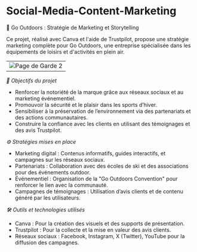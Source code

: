 # Social-Media-Content-Marketing

🌿 Go Outdoors : Stratégie de Marketing et Storytelling

Ce projet, réalisé avec Canva et l'aide de Trustpilot, propose une stratégie marketing complète pour Go Outdoors, une entreprise spécialisée dans les équipements de loisirs et d'activités en plein air.

|            |
|:----------:|
| ![Page de Garde 2 ](https://github.com/user-attachments/assets/a8ceb705-9531-4394-a3db-5c4f176fe0c1) |


*🎯 Objectifs du projet*

- Renforcer la notoriété de la marque grâce aux réseaux sociaux et au marketing événementiel.
- Promouvoir la sécurité et le plaisir dans les sports d’hiver.
- Sensibiliser à la préservation de l’environnement via des partenariats et des actions communautaires.
- Construire la confiance avec les clients en utilisant des témoignages et des avis Trustpilot.
  
*⚙️ Stratégies mises en place*

- Marketing digital : Contenus informatifs, guides interactifs, et campagnes sur les réseaux sociaux.
- Partenariats : Collaboration avec des écoles de ski et des associations pour des événements outdoor.
- Événementiel : Organisation de la "Go Outdoors Convention" pour renforcer le lien avec la communauté.
- Campagnes de témoignages : Utilisation d’avis clients et de contenu généré par les utilisateurs.
  
*🛠️ Outils et technologies utilisés*

- Canva : Pour la création des visuels et des supports de présentation.
- Trustpilot : Pour la collecte et la mise en valeur des avis clients.
- Réseaux sociaux : Facebook, Instagram, X (Twitter), YouTube pour la diffusion des campagnes.
